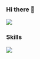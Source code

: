 ### Hi there 👋

<img src="https://capsule-render.vercel.app/api?type=Venom&color=auto&height=300&section=header&text=capsule%20render&fontSize=90" />

### Skills
<img src="https://img.shields.io/badge/logo-javascript-blue?logo=javascript&logoColor=white"/>
